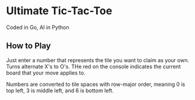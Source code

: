 # Ultimate Tic-Tac-Toe
Coded in Go, AI in Python
## How to Play
Just enter a number that represents the tile you want to claim
as your own. Turns alternate X's to O's. THe red on the console
indicates the current board that your move applies to.

Numbers are converted to tile spaces with row-major order, meaning
0 is top left, 3 is middle left, and 6 is bottom left.